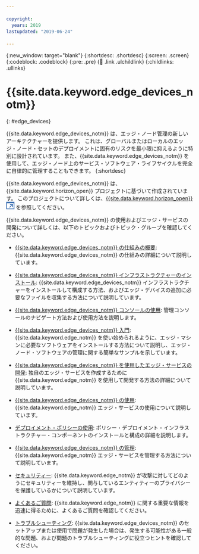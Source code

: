 ```yaml
---

copyright:
  years: 2019
lastupdated: "2019-06-24"

---
```


{:new_window: target="blank"}
{:shortdesc: .shortdesc}
{:screen: .screen}
{:codeblock: .codeblock}
{:pre: .pre}
{:child: .link .ulchildlink}
{:childlinks: .ullinks}

# {{site.data.keyword.edge_devices_notm}}
{: #edge_devices}

{{site.data.keyword.edge_devices_notm}} は、エッジ・ノード管理の新しいアーキテクチャーを提供します。 これは、グローバルまたはローカルのエッジ・ノード・セットのデプロイメントに固有のリスクを最小限に抑えるように特別に設計されています。 また、{{site.data.keyword.edge_devices_notm}} を使用して、エッジ・ノード上のサービス・ソフトウェア・ライフサイクルを完全に自律的に管理することもできます。
{:shortdesc}

{{site.data.keyword.edge_devices_notm}} は、{{site.data.keyword.horizon_open}} プロジェクトに基づいて作成されています。 このプロジェクトについて詳しくは、[{{site.data.keyword.horizon_open}} ![新しいタブで開く](../../images/icons/launch-glyph.svg "新しいタブで開く")](https://github.com/open-horizon) を参照してください。

{{site.data.keyword.edge_devices_notm}} の使用およびエッジ・サービスの開発について詳しくは、以下のトピックおよびトピック・グループを確認してください。

* [{{site.data.keyword.edge_devices_notm}} の仕組みの概要](overview.md):  {{site.data.keyword.edge_devices_notm}} の仕組みの詳細について説明しています。

* [{{site.data.keyword.edge_devices_notm}} インフラストラクチャーのインストール](../installing/install.md):  {{site.data.keyword.edge_devices_notm}} インフラストラクチャーをインストールして構成する方法、およびエッジ・デバイスの追加に必要なファイルを収集する方法について説明しています。

* [{{site.data.keyword.edge_devices_notm}} コンソールの使用](../installing/management_console.md): 管理コンソールのナビゲート方法および使用方法を説明します。

* [{{site.data.keyword.edge_devices_notm}} 入門](getting_started.md):  {{site.data.keyword.edge_notm}} を使い始められるように、エッジ・マシンに必要なソフトウェアをインストールする方法について説明し、エッジ・ノード・ソフトウェアの管理に関する簡単なサンプルを示しています。

* [{{site.data.keyword.edge_devices_notm}} を使用したエッジ・サービスの開発](../developing/developing.md):
  独自のエッジ・サービスを作成するために {{site.data.keyword.edge_notm}} を使用して開発する方法の詳細について説明しています。
  
* [{{site.data.keyword.edge_devices_notm}} の使用](../using_edge_devices/using_edge_devices.md): {{site.data.keyword.edge_notm}} エッジ・サービスの使用について説明しています。
  
* [デプロイメント・ポリシーの使用](../using_edge_devices/detailed_policy.md):
  ポリシー・デプロイメント・インフラストラクチャー・コンポーネントのインストールと構成の詳細を説明します。
  
* [{{site.data.keyword.edge_devices_notm}} の管理](../administering.md): {{site.data.keyword.edge_notm}} エッジ・サービスを管理する方法について説明しています。 
  
* [セキュリティー](../developing/developing.md):
  {{site.data.keyword.edge_notm}} が攻撃に対してどのようにセキュリティーを維持し、関与しているエンティティーのプライバシーを保護しているかについて説明しています。

* [よくあるご質問](faq.md):
  {{site.data.keyword.edge_notm}} に関する重要な情報を迅速に得るために、よくあるご質問を確認してください。

* [トラブルシューティング](../troubleshoot/troubleshooting.md):
  {{site.data.keyword.edge_devices_notm}} のセットアップまたは使用で問題が発生した場合は、発生する可能性がある一般的な問題、および問題のトラブルシューティングに役立つヒントを確認してください。
